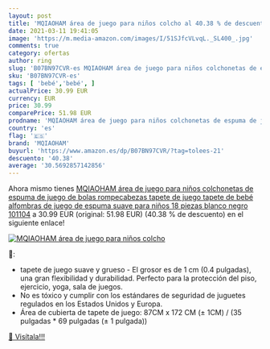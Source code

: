 ```yaml
---
layout: post
title: 'MQIAOHAM área de juego para niños colcho al 40.38 % de descuento'
date: 2021-03-11 19:41:05
image: 'https://m.media-amazon.com/images/I/51SJfcVLvqL._SL400_.jpg'
comments: true
category: ofertas
author: ring
slug: 'B07BN97CVR-es MQIAOHAM área de juego para niños colchonetas de espuma de...'
sku: 'B07BN97CVR-es'
tags: [ 'bebé','bebé', ]
actualPrice: 30.99 EUR
currency: EUR
price: 30.99
comparePrice: 51.98 EUR
prodname: 'MQIAOHAM área de juego para niños colchonetas de espuma de juego de bolas rompecabezas tapete de juego tapete de bebé alfombras de juego de espuma suave para niños 18 piezas blanco negro 101104'
country: 'es'
flag: '🇪🇸'
brand: 'MQIAOHAM'
buyurl: 'https://www.amazon.es/dp/B07BN97CVR/?tag=tolees-21'
descuento: '40.38'
average: '30.5692857142856'
---
```


Ahora mismo tienes [MQIAOHAM área de juego para niños colchonetas de espuma de juego de bolas rompecabezas tapete de juego tapete de bebé alfombras de juego de espuma suave para niños 18 piezas blanco negro 101104](https://www.amazon.es/dp/B07BN97CVR/?tag=tolees-21) a 30.99 EUR (original: 51.98 EUR) (40.38 %  de descuento) en el siguiente enlace!

[![MQIAOHAM área de juego para niños colcho](https://m.media-amazon.com/images/I/51SJfcVLvqL._SL400_.jpg)](https://www.amazon.es/dp/B07BN97CVR/?tag=tolees-21)

🔎:

- tapete de juego suave y grueso - El grosor es de 1 cm (0.4 pulgadas), una gran flexibilidad y durabilidad. Perfecto para la protección del piso, ejercicio, yoga, sala de juegos.
- No es tóxico y cumplir con los estándares de seguridad de juguetes regulados en los Estados Unidos y Europa.
- Área de cubierta de tapete de juego: 87CM x 172 CM (± 1CM) / (35 pulgadas * 69 pulgadas (± 1 pulgada))

[🛒 Visítala!!!](https://www.amazon.es/dp/B07BN97CVR/?tag=tolees-21)
